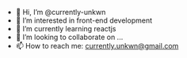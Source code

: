 - 👋 Hi, I’m @currently-unkwn
- 👀 I’m interested in front-end development
- 🌱 I’m currently learning reactjs
- 💞️ I’m looking to collaborate on ...
- 📫 How to reach me: currently.unkwn@gmail.com

<!---
currently-unkwn/currently-unkwn is a ✨ special ✨ repository because its `README.md` (this file) appears on your GitHub profile.
You can click the Preview link to take a look at your changes.
--->
